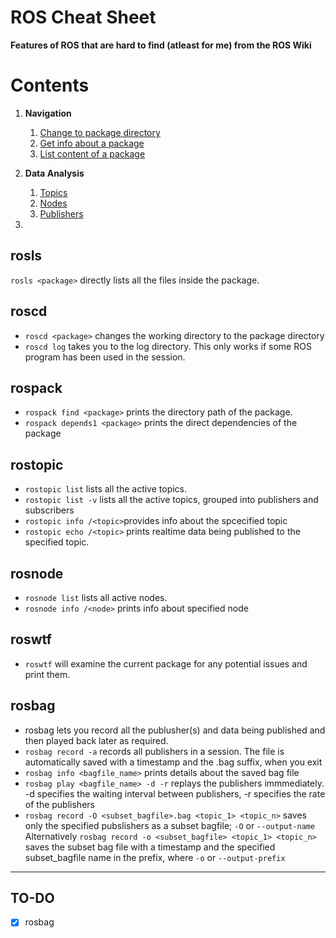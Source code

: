 # ROS Cheat Sheet
**Features of ROS that are hard to find (atleast for me) from the ROS Wiki**


# Contents
1. **Navigation**  
    1. [Change to package directory](#roscd)
    2. [Get info about a package](#rospack)
    3. [List content of a package](#rosls)

2. **Data Analysis**
    1. [Topics](#rostopic)
    2. [Nodes](#rosnode)
    3. [Publishers](#rosbag)
    
3. 

## rosls
`rosls <package>` directly lists all the files inside the package.

## roscd
- `roscd <package>` changes the working directory to the package directory
- `roscd log` takes you to the log directory. This only works if some ROS program has been used in the session.

## rospack
- `rospack find <package>` prints the directory path of the package.
- `rospack depends1 <package>` prints the direct dependencies of the package

## rostopic
- `rostopic list` lists all the active topics.
- `rostopic list -v` lists all the active topics, grouped into publishers and subscribers
- `rostopic info /<topic>`provides info about the spcecified topic
- `rostopic echo /<topic>` prints realtime data being published to the specified topic.

## rosnode
- `rosnode list` lists all active nodes.
- `rosnode info /<node>` prints info about specified node

## roswtf
- `roswtf` will examine the current package for any potential issues and print them.

## rosbag
- rosbag lets you record all the publusher(s) and data being published and then played back later as required.
- `rosbag record -a` records all publishers in a session. The file is automatically saved with a timestamp and the .bag suffix, when you exit
- `rosbag info <bagfile_name>` prints details about the saved bag file
- `rosbag play <bagfile_name> -d -r` replays the publishers immmediately. -d specifies the waiting interval between publishers, -r specifies the rate of the publishers
- `rosbag record -O <subset_bagfile>.bag <topic_1> <topic_n>` saves only the specified pubslishers as a subset bagfile; `-O` or `--output-name` 
Alternatively
`rosbag record -o <subset_bagfile> <topic_1> <topic_n>` saves the subset bag file with a timestamp and the specified subset_bagfile name in the prefix, where `-o` or `--output-prefix`

---
## TO-DO
- [x] rosbag
